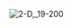 
![2-D,_19-200](https://github.com/user-attachments/assets/7148d0a2-ad14-41b7-ab6e-4fc442f2f915)

<!--
**Vinzzyyrr/Vinzzyyrr** is a ✨ _special_ ✨ repository because its `README.md` (this file) appears on your GitHub profile.

Here are some ideas to get you started:

- 🔭 I’m currently working on ...
- 🌱 I’m currently learning ...
- 👯 I’m looking to collaborate on ...
- 🤔 I’m looking for help with ...
- 💬 Ask me about ...
- 📫 How to reach me: ...
- 😄 Pronouns: ...
- ⚡ Fun fact: ...
-->
